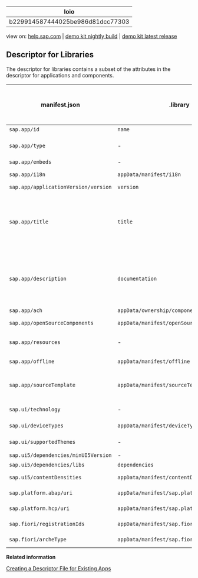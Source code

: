 | loio |
| -----|
| b229914587444025be986d81dcc77303 |

<div id="loio">

view on: [help.sap.com](https://help.sap.com/viewer/DRAFT/3237636b137e43519a20ad5513c49ccb/latest/en-US/b229914587444025be986d81dcc77303.html) | [demo kit nightly build](https://openui5nightly.hana.ondemand.com/#/topic/b229914587444025be986d81dcc77303) | [demo kit latest release](https://openui5.hana.ondemand.com/#/topic/b229914587444025be986d81dcc77303)</div>
<!-- loiob229914587444025be986d81dcc77303 -->

## Descriptor for Libraries

The descriptor for libraries contains a subset of the attributes in the descriptor for applications and components.

|manifest.json|.library|Available for SAPUI5 dist libraries?|Comment|
|-------------|--------|------------------------------------|-------|
| `sap.app/id` | `name` |x| |
| `sap.app/type` |-|x|Generated with value `library` |
| `sap.app/embeds` |-|x|Generated|
| `sap.app/i18n` | `appData/manifest/i18n` | |New in `.library` |
| `sap.app/applicationVersion/version` | `version` |x| |
| `sap.app/title` | `title` |x|Text symbol syntax with leading curly brackets \(`{{`\) and trailing curly brackets \(`}}`\); new in `.library` |
| `sap.app/description` | `documentation` |x|Text symbol syntax with leading curly brackets \(`{{`\) and trailing curly brackets \(`}}`\)|
| `sap.app/ach` | `appData/ownership/component` |x| |
| `sap.app/openSourceComponents` | `appData/manifest/openSourceComponents` | |New in `.library` |
| `sap.app/resources` |-|x|Generated with value `resources.json` |
| `sap.app/offline` | `appData/manifest/offline` |x|New in `.library` |
| `sap.app/sourceTemplate` | `appData/manifest/sourceTemplate` | |New in `.library`, to be filled by SAP Web IDE only|
| `sap.ui/technology` |-|x|Generated with value `UI5` |
| `sap.ui/deviceTypes` | `appData/manifest/deviceTypes` | |New in `.library` |
| `sap.ui/supportedThemes` |-|x|Generated and merged|
| `sap.ui5/dependencies/minUI5Version` |-|x|Generated|
| `sap.ui5/dependencies/libs` | `dependencies` |x| |
| `sap.ui5/contentDensities` | `appData/manifest/contentDensities` | |New in `.library` |
| `sap.platform.abap/uri` | `appData/manifest/sap.platform.abap/uri` | |New in `.library` |
| `sap.platform.hcp/uri` | `appData/manifest/sap.platform.hcp/uri` | |New in `.library` |
| `sap.fiori/registrationIds` | `appData/manifest/sap.fiori/registrationId` | |New in `.library` |
| `sap.fiori/archeType` | `appData/manifest/sap.fiori/archeType` | |New in `.library` |

**Related information**  


[Creating a Descriptor File for Existing Apps](Creating_a_Descriptor_File_for_Existing_Apps_3a9baba.md)

